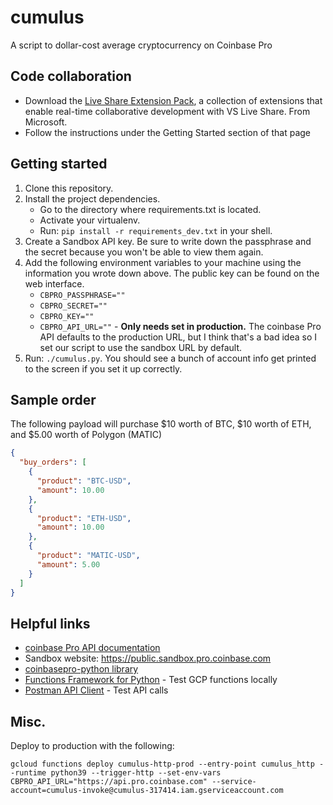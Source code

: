 # cumulus

A script to dollar-cost average cryptocurrency on Coinbase Pro

## Code collaboration

- Download the [Live Share Extension Pack](https://marketplace.visualstudio.com/items?itemName=MS-vsliveshare.vsliveshare-pack), a collection of extensions that enable real-time collaborative development with VS Live Share. From Microsoft.
- Follow the instructions under the Getting Started section of that page

## Getting started

1. Clone this repository.
1. Install the project dependencies.
    - Go to the directory where requirements.txt is located.
    - Activate your virtualenv.
    - Run: `pip install -r requirements_dev.txt` in your shell.
1. Create a Sandbox API key. Be sure to write down the passphrase and the secret because you won't be able to view them again.
1. Add the following environment variables to your machine using the information you wrote down above. The public key can be found on the web interface.
    - `CBPRO_PASSPHRASE=""`
    - `CBPRO_SECRET=""`
    - `CBPRO_KEY=""`
    - `CBPRO_API_URL=""` - **Only needs set in production.** The coinbase Pro API defaults to the production URL, but I think that's a bad idea so I set our script to use the sandbox URL by default.
1. Run: `./cumulus.py`. You should see a bunch of account info get printed to the screen if you set it up correctly.

## Sample order

The following payload will purchase $10 worth of BTC, $10 worth of ETH, and $5.00 worth of Polygon (MATIC)

```json
{
  "buy_orders": [
    {
      "product": "BTC-USD",
      "amount": 10.00
    },
    {
      "product": "ETH-USD",
      "amount": 10.00
    },
    {
      "product": "MATIC-USD",
      "amount": 5.00
    }
  ]
}
```

## Helpful links

- [coinbase Pro API documentation](https://docs.pro.coinbase.com)
- Sandbox website: <https://public.sandbox.pro.coinbase.com>
- [coinbasepro-python library](https://github.com/danpaquin/coinbasepro-python)
- [Functions Framework for Python](https://github.com/GoogleCloudPlatform/functions-framework-python) - Test GCP functions locally
- [Postman API Client](https://www.postman.com/product/api-client/) - Test API calls

## Misc.

Deploy to production with the following:

`gcloud functions deploy cumulus-http-prod --entry-point cumulus_http --runtime python39 --trigger-http --set-env-vars CBPRO_API_URL="https://api.pro.coinbase.com" --service-account=cumulus-invoke@cumulus-317414.iam.gserviceaccount.com`